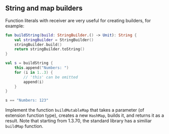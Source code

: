 ## String and map builders

Function literals with receiver are very useful for creating builders, for example:

```kotlin
fun buildString(build: StringBuilder.() -> Unit): String {
    val stringBuilder = StringBuilder()
    stringBuilder.build()
    return stringBuilder.toString()
}

val s = buildString {
    this.append("Numbers: ")
    for (i in 1..3) {
        // 'this' can be omitted
        append(i)
    }
}

s == "Numbers: 123"
```

Implement the function `buildMutableMap` that takes a parameter (of extension function type), creates a new `HashMap`,
builds it, and returns it as a result. Note that starting from 1.3.70, the standard library has a similiar `buildMap`
function.
